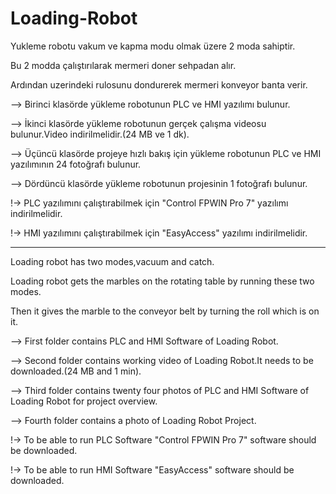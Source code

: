 # Loading-Robot

Yukleme robotu vakum ve kapma modu olmak üzere 2 moda sahiptir.

Bu 2 modda çalıştırılarak mermeri doner sehpadan alır.

Ardından uzerindeki rulosunu dondurerek mermeri konveyor banta verir.

--> Birinci klasörde yükleme robotunun PLC ve HMI yazılımı bulunur.

--> İkinci klasörde yükleme robotunun gerçek çalışma videosu bulunur.Video indirilmelidir.(24 MB ve 1 dk).

--> Üçüncü klasörde projeye hızlı bakış için yükleme robotunun PLC ve HMI yazılımının 24 fotoğrafı bulunur.

--> Dördüncü klasörde yükleme robotunun projesinin 1 fotoğrafı bulunur.

!-> PLC yazılımını çalıştırabilmek için "Control FPWIN Pro 7" yazılımı indirilmelidir.

!-> HMI yazılımını çalıştırabilmek için "EasyAccess" yazılımı indirilmelidir. 


******************************************************************************************************************


Loading robot has two modes,vacuum and catch.

Loading robot gets the marbles on the rotating table by running these two modes. 

Then it gives the marble to the conveyor belt by turning the roll which is on it.

--> First folder contains PLC and HMI Software of Loading Robot.

--> Second folder contains working video of Loading Robot.It needs to be downloaded.(24 MB and 1 min).

--> Third folder contains twenty four photos of PLC and HMI Software of Loading Robot for project overview.

--> Fourth folder contains a photo of Loading Robot Project.

!-> To be able to run PLC Software "Control FPWIN Pro 7" software should be downloaded.

!-> To be able to run HMI Software "EasyAccess" software should be downloaded.

